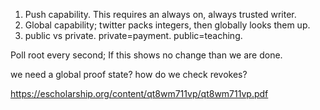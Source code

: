 
1. Push capability. This requires an always on, always trusted writer.
2. Global capability; twitter packs integers, then globally looks them up.
3. public vs private. private=payment. public=teaching.


Poll root every second; If this shows no change than we are done.

we need a global proof state? how do we check revokes?

https://escholarship.org/content/qt8wm711vp/qt8wm711vp.pdf
